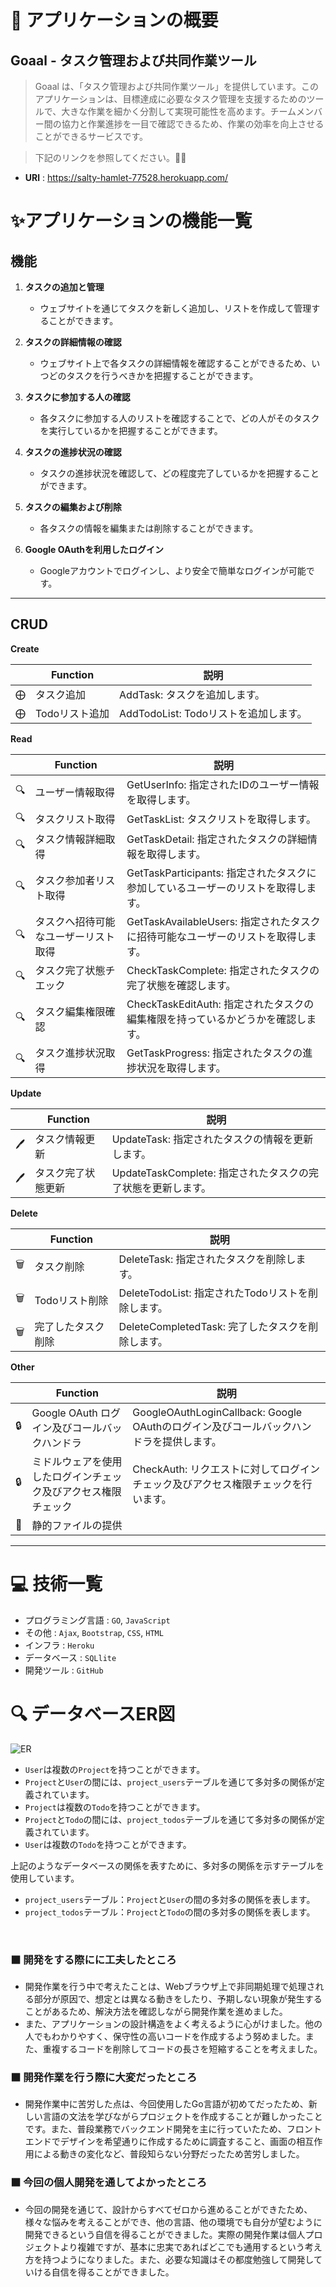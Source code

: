 # 🔖 アプリケーションの概要

## **Goaal** - タスク管理および共同作業ツール

>Goaal は、「タスク管理および共同作業ツール」を提供しています。このアプリケーションは、目標達成に必要なタスク管理を支援するためのツールで、大きな作業を細かく分割して実現可能性を高めます。チームメンバー間の協力と作業進捗を一目で確認できるため、作業の効率を向上させることができるサービスです。

> 下記のリンクを参照してください。🙇‍♂️    
- **URl** : https://salty-hamlet-77528.herokuapp.com/

# ✨アプリケーションの機能一覧

## 機能
1. **タスクの追加と管理**
   - ウェブサイトを通じてタスクを新しく追加し、リストを作成して管理することができます。

2. **タスクの詳細情報の確認**
   - ウェブサイト上で各タスクの詳細情報を確認することができるため、いつどのタスクを行うべきかを把握することができます。

3. **タスクに参加する人の確認**
   - 各タスクに参加する人のリストを確認することで、どの人がそのタスクを実行しているかを把握することができます。

4. **タスクの進捗状況の確認**
   - タスクの進捗状況を確認して、どの程度完了しているかを把握することができます。

5. **タスクの編集および削除**
   - 各タスクの情報を編集または削除することができます。

6. **Google OAuthを利用したログイン**
   - Googleアカウントでログインし、より安全で簡単なログインが可能です。
---
## CRUD
**Create**

|   | Function | 説明 |
|---|----------|------|
| ⨁ | タスク追加 | AddTask: タスクを追加します。 |
| ⨁ | Todoリスト追加 | AddTodoList: Todoリストを追加します。 |

**Read**

|   | Function | 説明 |
|---|----------|------|
| 🔍 | ユーザー情報取得 | GetUserInfo: 指定されたIDのユーザー情報を取得します。 |
| 🔍 | タスクリスト取得 | GetTaskList: タスクリストを取得します。 |
| 🔍 | タスク情報詳細取得 | GetTaskDetail: 指定されたタスクの詳細情報を取得します。 |
| 🔍 | タスク参加者リスト取得 | GetTaskParticipants: 指定されたタスクに参加しているユーザーのリストを取得します。 |
| 🔍 | タスクへ招待可能なユーザーリスト取得 | GetTaskAvailableUsers: 指定されたタスクに招待可能なユーザーのリストを取得します。 |
| 🔍 | タスク完了状態チエック | CheckTaskComplete: 指定されたタスクの完了状態を確認します。 |
| 🔍 | タスク編集権限確認 | CheckTaskEditAuth: 指定されたタスクの編集権限を持っているかどうかを確認します。 |
| 🔍 | タスク進捗状況取得 | GetTaskProgress: 指定されたタスクの進捗状況を取得します。 |

**Update**

|   | Function | 説明 |
|---|----------|------|
| 🖊️ | タスク情報更新 | UpdateTask: 指定されたタスクの情報を更新します。 |
| 🖊️ | タスク完了状態更新 | UpdateTaskComplete: 指定されたタスクの完了状態を更新します。 |

**Delete**

|   | Function | 説明 |
|---|----------|------|
| 🗑️ | タスク削除 | DeleteTask: 指定されたタスクを削除します。 |
| 🗑️ | Todoリスト削除 | DeleteTodoList: 指定されたTodoリストを削除します。 |
| 🗑️ | 完了したタスク削除 | DeleteCompletedTask: 完了したタスクを削除します。 |

**Other**

|   | Function | 説明 |
|---|----------|------|
| 🔒 | Google OAuth ログイン及びコールバックハンドラ | GoogleOAuthLoginCallback: Google OAuthのログイン及びコールバックハンドラを提供します。 |
| 🔒 | ミドルウェアを使用したログインチェック及びアクセス権限チェック | CheckAuth: リクエストに対してログインチェック及びアクセス権限チェックを行います。 |
| 📂 | 静的ファイルの提供 |  |

---

# 💻 技術一覧

- プログラミング言語 : `GO`, `JavaScript`
- その他 : `Ajax`, `Bootstrap`, `CSS`, `HTML`
- インフラ : `Heroku`
- データベース : `SQLlite`
- 開発ツール : `GitHub`

# 🔍 データベースER図

![ER](./doc/ER.png)
- `User`は複数の`Project`を持つことができます。
- `Project`と`User`の間には、`project_users`テーブルを通じて多対多の関係が定義されています。
- `Project`は複数の`Todo`を持つことができます。
- `Project`と`Todo`の間には、`project_todos`テーブルを通じて多対多の関係が定義されています。
- `User`は複数の`Todo`を持つことができます。

上記のようなデータベースの関係を表すために、多対多の関係を示すテーブルを使用しています。

- `project_users`テーブル：`Project`と`User`の間の多対多の関係を表します。
- `project_todos`テーブル：`Project`と`Todo`の間の多対多の関係を表します。

<br>  

### ⬛️ 開発をする際にに工夫したところ  
- 開発作業を行う中で考えたことは、Webブラウザ上で非同期処理で処理される部分が原因で、想定とは異なる動きをしたり、予期しない現象が発生することがあるため、解決方法を確認しながら開発作業を進めました。
- また、アプリケーションの設計構造をよく考えるように心がけました。他の人でもわかりやすく、保守性の高いコードを作成するよう努めました。また、重複するコードを削除してコードの長さを短縮することを考えました。

### ⬛️ 開発作業を行う際に大変だったところ  
- 開発作業中に苦労した点は、今回使用したGo言語が初めてだったため、新しい言語の文法を学びながらプロジェクトを作成することが難しかったことです。また、普段業務でバックエンド開発を主に行っていたため、フロントエンドでデザインを希望通りに作成するために調査すること、画面の相互作用による動きの変化など、普段知らない分野だったため苦労しました。

### ⬛️ 今回の個人開発を通してよかったところ
- 今回の開発を通じて、設計からすべてゼロから進めることができたため、様々な悩みを考えることができ、他の言語、他の環境でも自分が望むように開発できるという自信を得ることができました。実際の開発作業は個人プロジェクトより複雑ですが、基本に忠実であればどこでも通用するという考え方を持つようになりました。また、必要な知識はその都度勉強して開発していける自信を得ることができました。
